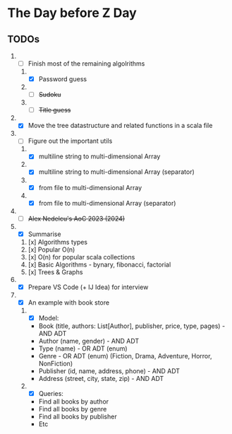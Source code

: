 # The Day before Z Day

## TODOs

1. - [ ] Finish most of the remaining algolrithms
   1. - [x] Password guess
   2. - [ ] ~~Sudoku~~
   3. - [ ] ~~Title guess~~
2. - [x] Move the tree datastructure and related functions in a scala file
3. - [ ] Figure out the important utils
    1. - [x] multiline string to multi-dimensional Array
    2. - [x] multiline string to multi-dimensional Array (separator)
    3. - [x] from file to multi-dimensional Array
    4. - [x] from file to multi-dimensional Array (separator)
4. - [ ] ~~Alex Nedelcu's AoC 2023 (2024)~~
5. - [x] Summarise
   1. [x] Algorithms types
   2. [x] Popular O(n)
   3. [x] O(n) for popular scala collections
   4. [x] Basic Algorithms - bynary, fibonacci, factorial
   5. [x] Trees & Graphs
6. - [x] Prepare VS Code (+ IJ Idea) for interview
7. - [x] An example with book store
   1. - [x] Model:
      - Book (title, authors: List[Author], publisher, price, type, pages) - AND ADT
      - Author (name, gender) - AND ADT
      - Type (name) - OR ADT (enum)
      - Genre - OR ADT (enum) (Fiction, Drama, Adventure, Horror, NonFiction)
      - Publisher (id, name, address, phone) - AND ADT
      - Address (street, city, state, zip) - AND ADT
   2. - [x] Queries:
      - Find all books by author
      - Find all books by genre
      - Find all books by publisher
      - Etc
